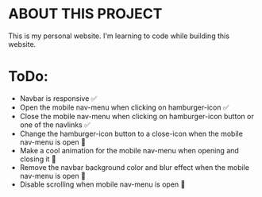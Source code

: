 <h1>ABOUT THIS PROJECT</h1>
This is my personal website. I'm learning to code while building this website.

<h1>ToDo:</h1>

- Navbar is responsive ✅
- Open the mobile nav-menu when clicking on hamburger-icon ✅
- Close the mobile nav-menu when clicking on hamburger-icon button or one of the navlinks ✅
- Change the hamburger-icon button to a close-icon when the mobile nav-menu is open 🚧
- Make a cool animation for the mobile nav-menu when opening and closing it 🚧
- Remove the navbar background color and blur effect when the mobile nav-menu is open 🚧
- Disable scrolling when mobile nav-menu is open 🚧 

